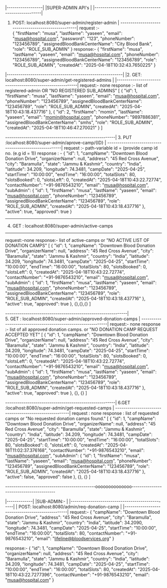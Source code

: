 |------------------|
|SUPER-ADMIN API's |
|---------------------------------------------------|
1.  POST: localhost:8080/super-admin/register-admin |
----------------------------------------------------|
  request :-                                                             
         {
            "firstName": "musa",
            "lastName": "yaseen",
            "email": "musa@hospital.com",
            "password": "123",
            "phoneNumber": "123456789",
            "assignedBloodBankCenterName": "City Blood Bank",
            "role": "ROLE_SUB_ADMIN"
          }
  response:-
          {
            "firstName": "musa",
            "lastName": "yaseen",
            "email": "musa@hospital.com",
            "phoneNumber": "123456789",
            "assignedBloodBankCenterName": "123456789",
            "role": "ROLE_SUB_ADMIN",
            "createdAt": "2025-04-18T10:32:43.7650225"
          }
    
|----------------------------------------------------------|
|2.  GET: localhost:8080/super-admin/get-registered-admins |
|----------------------------------------------------------|
  request:- none
  response :- list of registered-admin OR "NO REGISTERED SUB_ADMINS"
    [
        {
            "id": 1,
            "firstName": "musa",
            "lastName": "yaseen",
            "email": "musa@hospital.com",
            "phoneNumber": "123456789",
            "assignedBloodBankCenterName": "123456789",
            "role": "ROLE_SUB_ADMIN",
            "createdAt": "2025-04-18T10:43:18.437716"
        }, 
        {
            "id": 2,
            "firstName": "momin",
            "lastName": "yaseen",
            "email": "momin@hospital.com",
            "phoneNumber": "9897886381",
            "assignedBloodBankCenterName": "smhs",
            "role": "ROLE_SUB_ADMIN",
            "createdAt": "2025-04-18T10:46:47.270021"
        }
    ]    

-------------------------------------------------------| 
3.  PUT :localhost:8080/super-admin/aprove-camp/{ID}   |
-------------------------------------------------------|
  request :- path-variable id = (provide camp id no. (e.g id = 1))
  response : - 
    {
        "id": 1,
        "campName": "Downtown Blood Donation Drive",
        "organizerName": null,
        "address": "45 Red Cross Avenue",
        "city": "Baramulla",
        "state": "Jammu & Kashmir",
        "country": "India",
        "latitude": 34.209,
        "longitude": 74.3481,
        "campDate": "2025-04-25",
        "startTime": "10:00:00",
        "endTime": "16:00:00",
        "totalSlots": 80,
        "slotsBooked": 0,
        "slotsLeft": 0,
        "createdAt": "2025-04-18T10:43:22.72774",
        "contactNumber": "+91-9876543210",
        "email": "musa@hospital.com",
        "subAdmin": {
            "id": 1,
            "firstName": "musa",
            "lastName": "yaseen",
            "email": "musa@hospital.com",
            "phoneNumber": "123456789",
            "assignedBloodBankCenterName": "123456789",
            "role": "ROLE_SUB_ADMIN",
            "createdAt": "2025-04-18T10:43:18.437716"
        },
        "active": true,
        "approved": true
    }
    
----------------------------------------------------  
4.  GET : localhost:8080/super-admin/active-camps
-----------------------------------------------------
  request:-none
  response:- list of active-camps or "NO ACTIVE LIST OF DONATION CAMPS"
    [
      {
          "id": 1,
          "campName": "Downtown Blood Donation Drive",
          "organizerName": null,
          "address": "45 Red Cross Avenue",
          "city": "Baramulla",
          "state": "Jammu & Kashmir",
          "country": "India",
          "latitude": 34.209,
          "longitude": 74.3481,
          "campDate": "2025-04-25",
          "startTime": "10:00:00",
          "endTime": "16:00:00",
          "totalSlots": 80,
          "slotsBooked": 0,
          "slotsLeft": 0,
          "createdAt": "2025-04-18T10:43:22.72774",
          "contactNumber": "+91-9876543210",
          "email": "musa@hospital.com",
          "subAdmin": {
              "id": 1,
              "firstName": "musa",
              "lastName": "yaseen",
              "email": "musa@hospital.com",
              "phoneNumber": "123456789",
              "assignedBloodBankCenterName": "123456789",
              "role": "ROLE_SUB_ADMIN",
              "createdAt": "2025-04-18T10:43:18.437716"
          },
          "active": true,
          "approved": true
      },
      {},{},{}
  ]



-------------------------------------------------------------|   
5. GET : localhost:8080/super-admin/approved-donation-camps  |
-------------------------------------------------------------|
  request:- none
  response :- list of all approved donation camps. or "NO DONATION CAMP REQUEST ACCEPTED YET"
      [
        {
            "id": 1,
            "campName": "Downtown Blood Donation Drive",
            "organizerName": null,
            "address": "45 Red Cross Avenue",
            "city": "Baramulla",
            "state": "Jammu & Kashmir",
            "country": "India",
            "latitude": 34.209,
            "longitude": 74.3481,
            "campDate": "2025-04-25",
            "startTime": "10:00:00",
            "endTime": "16:00:00",
            "totalSlots": 80,
            "slotsBooked": 0,
            "slotsLeft": 0,
            "createdAt": "2025-04-18T10:43:22.72774",
            "contactNumber": "+91-9876543210",
            "email": "musa@hospital.com",
            "subAdmin": {
                "id": 1,
                "firstName": "musa",
                "lastName": "yaseen",
                "email": "musa@hospital.com",
                "phoneNumber": "123456789",
                "assignedBloodBankCenterName": "123456789",
                "role": "ROLE_SUB_ADMIN",
                "createdAt": "2025-04-18T10:43:18.437716"
            },
            "active": true,
            "approved": true
        },
        {},
        {}
    ]
  

-------------------------------------------------------| 
6.GET :localhost:8080/super-admin/get-requested-camps  |
-------------------------------------------------------|
  request : none
  response : list of requested camps or "No requested donation camps found."
    [
    {
        "id": 1,
        "campName": "Downtown Blood Donation Drive",
        "organizerName": null,
        "address": "45 Red Cross Avenue",
        "city": "Baramulla",
        "state": "Jammu & Kashmir",
        "country": "India",
        "latitude": 34.209,
        "longitude": 74.3481,
        "campDate": "2025-04-25",
        "startTime": "10:00:00",
        "endTime": "16:00:00",
        "totalSlots": 80,
        "slotsBooked": 0,
        "slotsLeft": 0,
        "createdAt": "2025-04-18T11:02:37.376168",
        "contactNumber": "+91-9876543210",
        "email": "musa@hospital.com",
        "subAdmin": {
            "id": 1,
            "firstName": "musa",
            "lastName": "yaseen",
            "email": "musa@hospital.com",
            "phoneNumber": "123456789",
            "assignedBloodBankCenterName": "123456789",
            "role": "ROLE_SUB_ADMIN",
            "createdAt": "2025-04-18T10:43:18.437716"
        },
        "active": false,
        "approved": false
    },
    {},
    {}
]

---------------------------------------------oooooooooooooo----------------------------------------

|-------------|
|SUB-ADMIN:-  |
|-------------------------------------------------|
|  POST: localhost:8080/admin/req-donation-camp   |
|-------------------------------------------------|
  request:-
      {
        "campName": "Downtown Blood Donation Drive",
        "address": "45 Red Cross Avenue",
        "city": "Baramulla",
        "state": "Jammu & Kashmir",
        "country": "India",
        "latitude": 34.2090,
        "longitude": 74.3481,
        "campDate": "2025-04-25",
        "startTime": "10:00:00",
        "endTime": "16:00:00",
        "totalSlots": 80,
        "contactNumber": "+91-9876543210",
        "email": "lifeline@bloodservices.org"
      }

  response:-
    {
    "id": 1,
    "campName": "Downtown Blood Donation Drive",
    "organizerName": null,
    "address": "45 Red Cross Avenue",
    "city": "Baramulla",
    "state": "Jammu & Kashmir",
    "country": "India",
    "latitude": 34.209,
    "longitude": 74.3481,
    "campDate": "2025-04-25",
    "startTime": "10:00:00",
    "endTime": "16:00:00",
    "totalSlots": 80,
    "createdAt": "2025-04-18T10:43:22.7277396",
    "contactNumber": "+91-9876543210",
    "email": "musa@hospital.com"
}
 




















